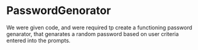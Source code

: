# PasswordGenorator
We were given code, and were required tp create a functioning password genarator, that genarates a random password based on user criteria entered into the prompts.
